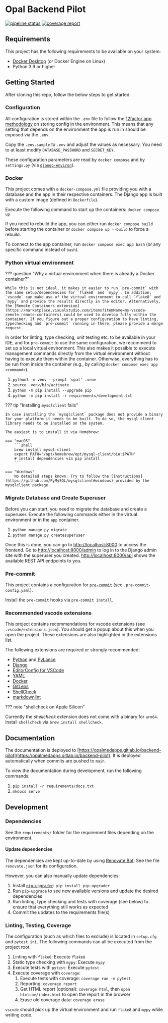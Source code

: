 # Opal Backend Pilot

[![pipeline status](https://gitlab.com/opalmedapps/backend-pilot/badges/main/pipeline.svg)](https://gitlab.com/opalmedapps/backend-pilot/-/commits/main) [![coverage report](https://gitlab.com/opalmedapps/backend-pilot/badges/main/coverage.svg)](https://gitlab.com/opalmedapps/backend-pilot/-/commits/main)

## Requirements

This project has the following requirements to be available on your system:

* [Docker Desktop](https://docs.docker.com/desktop/) (or Docker Engine on Linux)
* Python 3.9 or higher

## Getting Started

After cloning this repo, follow the below steps to get started.

### Configuration

All configuration is stored within the `.env` file to follow the [12factor app methodology](https://12factor.net/config) on storing config in the environment. This means that any setting that depends on the environment the app is run in should be exposed via the `.env`.

Copy the `.env.sample` to `.env` and adjust the values as necessary. You need to at least modify `DATABASE_PASSWORD` and `SECRET_KEY`.

These configuration parameters are read by `docker compose` and by `settings.py` (via [`django-environ`](https://github.com/joke2k/django-environ)).

### Docker

This project comes with a `docker-compose.yml` file providing you with a database and the app in their respective containers.
The Django app is built with a custom image (defined in `Dockerfile`).

Execute the following command to start up the containers: `docker compose up`

If you need to rebuild the app, you can either run `docker compose build` before starting the container or `docker compose up --build` to force a rebuild.

To connect to the app container, run `docker compose exec app bash` (or any specific command instead of `bash`).

### Python virtual environment

??? question "Why a virtual environment when there is already a Docker container?"

    While this is not ideal, it makes it easier to run `pre-commit` with the same setup/dependencies for `flake8` and `mypy`. In addition, `vscode` can make use of the virtual environment to call `flake8` and `mypy` and provide the results directly in the editor. Alternatively, the [Remote Containers extension](https://marketplace.visualstudio.com/items?itemName=ms-vscode-remote.remote-containers) could be used to develop fully within the container. If you figure out a proper configuration to have linting, typechecking and `pre-commit` running in there, please provide a merge request.

In order for linting, type checking, unit testing etc. to be available in your IDE, and for `pre-commit` to use the same configuration, we recommend to set up a local virtual environment. This also makes it possible to execute management commands directly from the virtual environment without having to execute them within the container. Otherwise, everything has to be run from inside the container (e.g., by calling `docker compose exec app <command>`).

1. `python3 -m venv --prompt 'opal' .venv`
2. `source .venv/bin/activate`
3. `python -m pip install --upgrade pip`
4. `python -m pip install -r requirements/development.txt`

??? tip "Installing `mysqlclient` fails"

    In case installing the `mysqlclient` package does not provide a binary for your platform it needs to be built. To do so, the mysql client library needs to be installed on the system.

    The easiest is to install it via Homebrew:

    === "macOS"
        ```shell
        brew install mysql-client
        export PATH="/opt/homebrew/opt/mysql-client/bin:$PATH"
        # install dependencies via pip install
        ```

    === "Windows"
        No detailed steps known. Try to follow the [instructions](https://github.com/PyMySQL/mysqlclient#windows) provided by the mysqlclient package.

### Migrate Database and Create Superuser

Before you can start, you need to migrate the database and create a superuser. Execute the following commands either in the virtual environment or in the `app` container.

1. `python manage.py migrate`
2. `python manage.py createsuperuser`

Once this is done, you can go to [http://localhost:8000](http://localhost:8000) to access the frontend. Go to [http://localhost:8000/admin](http://localhost:8000/admin) to log in to the Django admin site with the superuser you created. [http://localhost:8000/api](http://localhost:8000/api) shows the available REST API endpoints to you.

### Pre-commit

This project contains a configuration for [`pre-commit`](https://pre-commit.com/) (see `.pre-commit-config.yaml`).

Install the `pre-commit` hooks via `pre-commit install`.

### Recommended vscode extensions

This project contains recommendations for vscode extensions (see `.vscode/extensions.json`). You should get a popup about this when you open the project. These extensions are also highlighted in the extensions list.

The following extensions are required or strongly recommended:

* [Python](https://marketplace.visualstudio.com/items?itemName=ms-python.python) and [PyLance](https://marketplace.visualstudio.com/items?itemName=ms-python.vscode-pylance)
* [Django](https://marketplace.visualstudio.com/items?itemName=batisteo.vscode-django)
* [EditorConfig for VSCode](https://marketplace.visualstudio.com/items?itemName=editorconfig.editorconfig)
* [YAML](https://marketplace.visualstudio.com/items?itemName=redhat.vscode-yaml)
* [Docker](https://marketplace.visualstudio.com/items?itemName=ms-azuretools.vscode-docker)
* [GitLens](https://marketplace.visualstudio.com/items?itemName=eamodio.gitlens)
* [ShellCheck](https://marketplace.visualstudio.com/items?itemName=timonwong.shellcheck)
* [markdownlint](https://marketplace.visualstudio.com/items?itemName=DavidAnson.vscode-markdownlint)

??? note "shellcheck on Apple Silicon"

Currently the *shellcheck* extension does not come with a binary for `arm64`. Install `shellcheck` via `brew install shellcheck`.

## Documentation

The documentation is deployed to [https://opalmedapps.gitlab.io/backend-pilot](https://opalmedapps.gitlab.io/backend-pilot). It is deployed automatically when commits are pushed to `main`.

To view the documentation during development, run the following commands:

1. `pip install -r requirements/docs.txt`
2. `mkdocs serve`

## Development

### Dependencies

See the `requirements/` folder for the requirement files depending on the environment.

#### Update dependencies

The dependencies are kept up-to-date by using [Renovate Bot](https://www.whitesourcesoftware.com/free-developer-tools/renovate/). See the file `renovate.json` for its configuration.

However, you can also manually update dependencies:

1. Install [`pip-upgrader`](https://github.com/simion/pip-upgrader): `pip install pip-upgrader`
2. Run `pip-upgrade` to see new available versions and update the desired dependencies
3. Run linting, type checking and tests with coverage (see below) to ensure that everything still works as expected
4. Commit the updates to the requirements file(s)

### Linting, Testing, Coverage

The configuration (such as which files to exclude) is located in `setup.cfg` and `pytest.ini`. The following commands can all be executed from the project root.

1. Linting with `flake8`: Execute `flake8`
1. Static type checking with `mypy`: Execute `mypy`
1. Execute tests with `pytest`: Execute `pytest`
1. Execute coverage with `coverage`:
    1. Execute tests with coverage: `coverage run -m pytest`
    1. Reporting: `coverage report`
    1. Get HTML report (optional): `coverage html`, then `open htmlcov/index.html` to open the report in the browser
    1. Erase old coverage data: `coverage erase`

`vscode` should pick up the virtual environment and run `flake8` and `mypy` while writing code.
